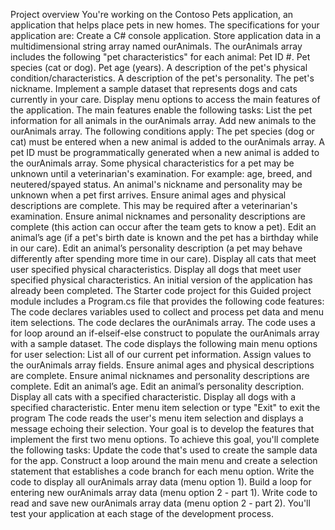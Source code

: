 Project overview
You're working on the Contoso Pets application, an application that helps place pets in new homes. The specifications for your application are:
Create a C# console application.
Store application data in a multidimensional string array named ourAnimals.
The ourAnimals array includes the following "pet characteristics" for each animal:
Pet ID #.
Pet species (cat or dog).
Pet age (years).
A description of the pet's physical condition/characteristics.
A description of the pet's personality.
The pet's nickname.
Implement a sample dataset that represents dogs and cats currently in your care.
Display menu options to access the main features of the application.
The main features enable the following tasks:
List the pet information for all animals in the ourAnimals array.
Add new animals to the ourAnimals array. The following conditions apply:
The pet species (dog or cat) must be entered when a new animal is added to the ourAnimals array.
A pet ID must be programmatically generated when a new animal is added to the ourAnimals array.
Some physical characteristics for a pet may be unknown until a veterinarian's examination. For example: age, breed, and neutered/spayed status.
An animal's nickname and personality may be unknown when a pet first arrives.
Ensure animal ages and physical descriptions are complete. This may be required after a veterinarian's examination.
Ensure animal nicknames and personality descriptions are complete (this action can occur after the team gets to know a pet).
Edit an animal’s age (if a pet's birth date is known and the pet has a birthday while in our care).
Edit an animal’s personality description (a pet may behave differently after spending more time in our care).
Display all cats that meet user specified physical characteristics.
Display all dogs that meet user specified physical characteristics.
An initial version of the application has already been completed. The Starter code project for this Guided project module includes a Program.cs file that provides the following code features:
The code declares variables used to collect and process pet data and menu item selections.
The code declares the ourAnimals array.
The code uses a for loop around an if-elseif-else construct to populate the ourAnimals array with a sample dataset.
The code displays the following main menu options for user selection:
List all of our current pet information.
Assign values to the ourAnimals array fields.
Ensure animal ages and physical descriptions are complete.
Ensure animal nicknames and personality descriptions are complete.
Edit an animal’s age.
Edit an animal’s personality description.
Display all cats with a specified characteristic.
Display all dogs with a specified characteristic.
Enter menu item selection or type "Exit" to exit the program
The code reads the user's menu item selection and displays a message echoing their selection.
Your goal is to develop the features that implement the first two menu options. To achieve this goal, you'll complete the following tasks:
Update the code that's used to create the sample data for the app.
Construct a loop around the main menu and create a selection statement that establishes a code branch for each menu option.
Write the code to display all ourAnimals array data (menu option 1).
Build a loop for entering new ourAnimals array data (menu option 2 - part 1).
Write code to read and save new ourAnimals array data (menu option 2 - part 2).
You'll test your application at each stage of the development process.